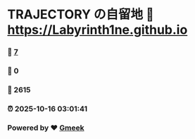 # TRAJECTORY の自留地 :link: https://Labyrinth1ne.github.io 
### :page_facing_up: [7](https://Labyrinth1ne.github.io/tag.html) 
### :speech_balloon: 0 
### :hibiscus: 2615 
### :alarm_clock: 2025-10-16 03:01:41 
### Powered by :heart: [Gmeek](https://github.com/Meekdai/Gmeek)
